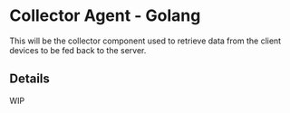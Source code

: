 # Collector Agent - Golang

This will be the collector component used to retrieve data from the client devices to be fed back to the server.

## Details

WIP
